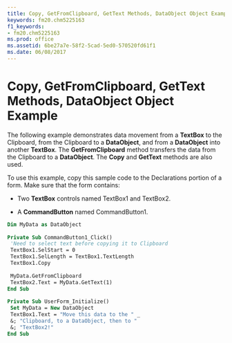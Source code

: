 ```yaml
---
title: Copy, GetFromClipboard, GetText Methods, DataObject Object Example
keywords: fm20.chm5225163
f1_keywords:
- fm20.chm5225163
ms.prod: office
ms.assetid: 6be27a7e-58f2-5cad-5ed0-570520fd61f1
ms.date: 06/08/2017
---
```



# Copy, GetFromClipboard, GetText Methods, DataObject Object Example

The following example demonstrates data movement from a **TextBox** to the Clipboard, from the Clipboard to a **DataObject**, and from a **DataObject** into another **TextBox**. The **GetFromClipboard** method transfers the data from the Clipboard to a **DataObject**. The **Copy** and **GetText** methods are also used.

To use this example, copy this sample code to the Declarations portion of a form. Make sure that the form contains:




- Two **TextBox** controls named TextBox1 and TextBox2.
    
- A **CommandButton** named CommandButton1.
    




```vb
Dim MyData as DataObject 
 
Private Sub CommandButton1_Click() 
 'Need to select text before copying it to Clipboard 
 TextBox1.SelStart = 0 
 TextBox1.SelLength = TextBox1.TextLength 
 TextBox1.Copy 
 
 MyData.GetFromClipboard 
 TextBox2.Text = MyData.GetText(1) 
End Sub 
 
Private Sub UserForm_Initialize() 
 Set MyData = New DataObject 
 TextBox1.Text = "Move this data to the " _ 
 &; "Clipboard, to a DataObject, then to " 
 &; "TextBox2!" 
End Sub 
```



